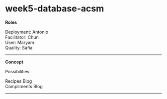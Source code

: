 # week5-database-acsm

**Roles**

Deployment: Antonio<br>
Facilitator: Chun<br>
User: Maryam<br>
Quality: Safia<br>

---

**Concept**

Possibilities:

Recipes Blog<br>
Compliments Blog<br>

---


